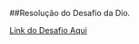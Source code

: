 ##Resolução do Desafio da Dio.

[Link do Desafio Aqui](https://github.com/digitalinnovationone/trilha-java-basico/tree/main/desafios/sintaxe)